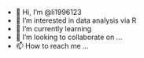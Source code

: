 - 👋 Hi, I’m @li1996123
- 👀 I’m interested in data analysis via R
- 🌱 I’m currently learning 
- 💞️ I’m looking to collaborate on ...
- 📫 How to reach me ...

<!---
li1996123/li1996123 is a ✨ special ✨ repository because its `README.md` (this file) appears on your GitHub profile.
You can click the Preview link to take a look at your changes.
--->
